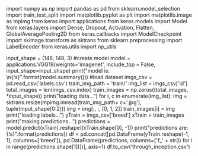 import numpy as np
import pandas as pd
from sklearn.model_selection import train_test_split
import matplotlib.pyplot as plt
import matplotlib.image as mpimg
from keras import applications
from keras.models import Model
from keras.layers import Dense, Dropout, Activation, Flatten, GlobalAveragePooling2D
from keras.callbacks import ModelCheckpoint
import skimage.transform as sktrans
from sklearn.preprocessing import LabelEncoder
from keras.utils import np_utils 

input_shape = (148, 148, 3)
#create model
model = applications.VGG19(weights='imagenet', include_top = False, input_shape=input_shape)
print("model is: \n{!s}".format(model.summary()))
#load dataset
imgs_csv = pd.read_csv('labels.csv')
train_img_path = 'train/'
img_list = imgs_csv['id']
total_images = len(imgs_csv.index)
train_images = np.zeros((total_images, *input_shape))
print("loading data...")
for i, c in enumerate(img_list):
	img = sktrans.resize(mpimg.imread(train_img_path+ c+'.jpg'), tuple(input_shape[0:2]))
	img = img[:, :, [0, 1, 2]]
	train_images[i] = img
print("loading labels...")
yTrain = imgs_csv['breed']
xTrain = train_images
print("making predictions...")
predictions = model.predict(xTrain).reshape((xTrain.shape[0], -1))
print("predictions are: {!s}".format(predictions))
df = pd.concat([pd.DataFrame(yTrain.reshape(-1, 1), columns=['breed']), pd.DataFrame(predictions, columns=['f_' + str(i) for i in range(predictions.shape[1])])], axis=1)
df.to_csv('through_inception.csv')
